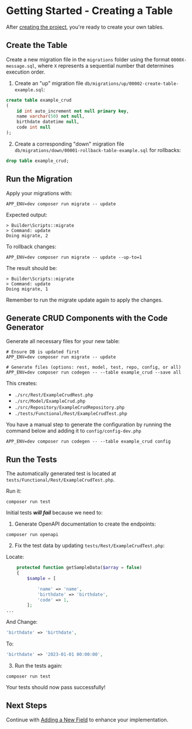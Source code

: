# Getting Started - Creating a Table

After [creating the project](getting_started.md), you're ready to create your own tables.

## Create the Table

Create a new migration file in the `migrations` folder using the format `0000X-message.sql`, where `X` represents a sequential number that determines execution order.

1. Create an "up" migration file `db/migrations/up/00002-create-table-example.sql`:

```sql
create table example_crud
(
    id int auto_increment not null primary key,
    name varchar(50) not null,
    birthdate datetime null,
    code int null
);
```

2. Create a corresponding "down" migration file `db/migrations/down/00001-rollback-table-example.sql` for rollbacks:

```sql
drop table example_crud;
```

## Run the Migration

Apply your migrations with:

```shell
APP_ENV=dev composer run migrate -- update
```

Expected output:
```text
> Builder\Scripts::migrate
> Command: update
Doing migrate, 2
```

To rollback changes:

```shell
APP_ENV=dev composer run migrate -- update --up-to=1
```

The result should be:

```text
> Builder\Scripts::migrate
> Command: update
Doing migrate, 1
```

Remember to run the migrate update again to apply the changes.


## Generate CRUD Components with the Code Generator

Generate all necessary files for your new table:

```shell
# Ensure DB is updated first
APP_ENV=dev composer run migrate -- update

# Generate files (options: rest, model, test, repo, config, or all)
APP_ENV=dev composer run codegen -- --table example_crud --save all
```

This creates:
- `./src/Rest/ExampleCrudRest.php`
- `./src/Model/ExampleCrud.php`
- `./src/Repository/ExampleCrudRepository.php`
- `./tests/Functional/Rest/ExampleCrudTest.php`

You have a manual step to generate the configuration by running the command below and adding it to `config/config-dev.php` 

```shell
APP_ENV=dev composer run codegen -- --table example_crud config
```

## Run the Tests

The automatically generated test is located at `tests/Functional/Rest/ExampleCrudTest.php`.

Run it:

```shell
composer run test
```

Initial tests **_will fail_** because we need to:

1. Generate OpenAPI documentation to create the endpoints:

```shell
composer run openapi
```

2. Fix the test data by updating `tests/Rest/ExampleCrudTest.php`:

 
Locate:

```php
    protected function getSampleData($array = false)
    {
        $sample = [

            'name' => 'name',
            'birthdate' => 'birthdate',
            'code' => 1,
        ];
...
```

And Change:
```php
'birthdate' => 'birthdate',
```

To:

```php
'birthdate' => '2023-01-01 00:00:00',
```

3. Run the tests again:
```shell
composer run test
```

Your tests should now pass successfully!

## Next Steps

Continue with [Adding a New Field](getting_started_02_add_new_field.md) to enhance your implementation.
